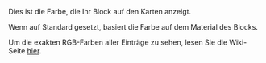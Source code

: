 Dies ist die Farbe, die Ihr Block auf den Karten anzeigt.

Wenn auf Standard gesetzt, basiert die Farbe auf dem Material des Blocks.

Um die exakten RGB-Farben aller Einträge zu sehen, lesen Sie die Wiki-Seite [hier](https://mcreator.net/wiki/list-block-map-colors).